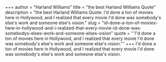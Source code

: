 +++
author = "Harland Williams"
title = "the best Harland Williams Quote"
description = "the best Harland Williams Quote: I'd done a ton of movies here in Hollywood, and I realized that every movie I'd done was somebody's else's work and someone else's vision."
slug = "id-done-a-ton-of-movies-here-in-hollywood-and-i-realized-that-every-movie-id-done-was-somebodys-elses-work-and-someone-elses-vision"
quote = '''I'd done a ton of movies here in Hollywood, and I realized that every movie I'd done was somebody's else's work and someone else's vision.'''
+++
I'd done a ton of movies here in Hollywood, and I realized that every movie I'd done was somebody's else's work and someone else's vision.
